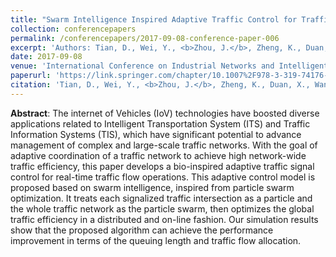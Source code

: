 ```yaml
---
title: "Swarm Intelligence Inspired Adaptive Traffic Control for Traffic Networks (<b>The Best Student Paper</b>)"
collection: conferencepapers
permalink: /conferencepapers/2017-09-08-conference-paper-006
excerpt: 'Authors: Tian, D., Wei, Y., <b>Zhou, J.</b>, Zheng, K., Duan, X., Wang, Y., & Guo, P.'
date: 2017-09-08
venue: 'International Conference on Industrial Networks and Intelligent Systems (pp. 3-13). Springer, Cham.'
paperurl: 'https://link.springer.com/chapter/10.1007%2F978-3-319-74176-5_1'
citation: 'Tian, D., Wei, Y., <b>Zhou, J.</b>, Zheng, K., Duan, X., Wang, Y., & Guo, P. (2017, September). Swarm Intelligence Inspired Adaptive Traffic Control for Traffic Networks. In International Conference on Industrial Networks and Intelligent Systems (pp. 3-13). Springer, Cham.'
---
```



**Abstract**: The internet of Vehicles (IoV) technologies have boosted diverse applications related to Intelligent Transportation System (ITS) and Traffic Information Systems (TIS), which have significant potential to advance management of complex and large-scale traffic networks. With the goal of adaptive coordination of a traffic network to achieve high network-wide traffic efficiency, this paper develops a bio-inspired adaptive traffic signal control for real-time traffic flow operations. This adaptive control model is proposed based on swarm intelligence, inspired from particle swarm optimization. It treats each signalized traffic intersection as a particle and the whole traffic network as the particle swarm, then optimizes the global traffic efficiency in a distributed and on-line fashion. Our simulation results show that the proposed algorithm can achieve the performance improvement in terms of the queuing length and traffic flow allocation.
